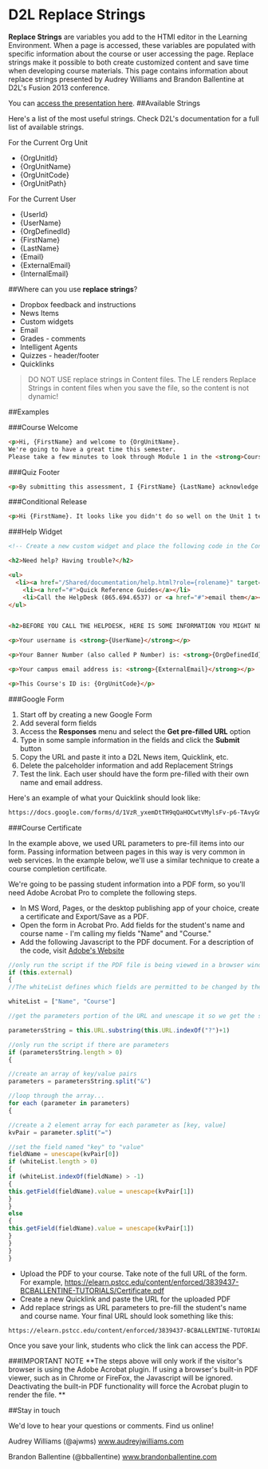 D2L Replace Strings
=================

**Replace Strings** are variables you add to the HTMl editor in the Learning Environment. When a page is accessed, these variables are populated with specific information about the course or user accessing the page. Replace strings make it possible to both create customized content and save time when developing course materials. This page contains information about replace strings presented by Audrey Williams and Brandon Ballentine at D2L's Fusion 2013 conference.

You can [access the presentation here](http://pscc-ballentine.github.io/D2LReplaceStrings).
##Available Strings

Here's a list of the most useful strings. Check D2L's documentation for a full list of available strings. 
 	  
For the Current	Org Unit

* {OrgUnitId}
* {OrgUnitName}
* {OrgUnitCode}
* {OrgUnitPath}
 	  
For the Current	User

* {UserId}
* {UserName}
* {OrgDefinedId}
* {FirstName}
* {LastName}
* {Email}
* {ExternalEmail}
* {InternalEmail}
 
##Where can you use **replace strings**?

* Dropbox feedback and instructions
* News Items
* Custom widgets
* Email
* Grades - comments
* Intelligent Agents
* Quizzes - header/footer
* Quicklinks

> DO NOT USE replace strings in Content files. The LE renders Replace Strings in content files when you save the file, so the content is not dynamic!

##Examples

###Course Welcome

`````html
<p>Hi, {FirstName} and welcome to {OrgUnitName}. 
We're going to have a great time this semester. 
Please take a few minutes to look through Module 1 in the <strong>Course Content</strong> area, where you'll find the Syllabus and Course Schedule.</p>
`````

###Quiz Footer

`````html
<p>By submitting this assessment, I {FirstName} {LastName} acknowledge that I have read and complied by the academic honesty policy contained in the Content section of this course.</p>
`````

###Conditional Release

````html
<p>Hi {FirstName}. It looks like you didn't do so well on the Unit 1 test. For the next exam, you may want to spend some additional time looking at the <strong>Study Guide</strong> and <strong>Practice Test</strong>. Please get in touch if you have any questions!</p> 
````

###Help Widget

````html
<!-- Create a new custom widget and place the following code in the Content area -->

<h2>Need help? Having trouble?</h2>

<ul>
  <li><a href="/Shared/documentation/help.html?role={rolename}" target="_blank">Online Help</a></li>
	<li><a href="#">Quick Reference Guides</a></li>
	<li>Call the HelpDesk (865.694.6537) or <a href="#">email them</a></li>
</ul>


<h2>BEFORE YOU CALL THE HELPDESK, HERE IS SOME INFORMATION YOU MIGHT NEED:</h2>

<p>Your username is <strong>{UserName}</strong></p>

<p>Your Banner Number (also called P Number) is: <strong>{OrgDefinedId}</strong></p>

<p>Your campus email address is: <strong>{ExternalEmail}</strong></p>

<p>This Course's ID is: {OrgUnitCode}</p>

````

###Google Form

1. Start off by creating a new Google Form
2. Add several form fields
3. Access the **Responses** menu and select the **Get pre-filled URL** option
4. Type in some sample information in the fields and click the **Submit** button
5. Copy the URL and paste it into a D2L News item, Quicklink, etc. 
6. Delete the palceholder information and add Replacement Strings
7. Test the link. Each user should have the form pre-filled with their own name and email address.

Here's an example of what your Quicklink should look like:

````html
https://docs.google.com/forms/d/1VzR_yxemDtTH9qQaHOCwtVMylsFv-p6-TAvyGmOgkLY/viewform?entry.1860738625={FirstName}&entry.2039771014={LastName}
````

###Course Certificate

In the example above, we used URL parameters to pre-fill items into our form. Passing information between pages in this way is very common in web services. In the example below, we'll use a similar technique to create a course completion certificate. 

We're going to be passing student information into a PDF form, so you'll need Adobe Acrobat Pro to complete the following steps.

* In MS Word, Pages, or the desktop publishing app of your choice, create a certificate and Export/Save as a PDF.
* Open the form in Acrobat Pro. Add fields for the student's name and course name - I'm calling my fields "Name" and "Course."
* Add the following Javascript to the PDF document. For a description of the code, visit [Adobe's Website](http://blogs.adobe.com/pdfdevjunkie/2009/12/populating_pdf_form_fields_fro.html)

````javascript
//only run the script if the PDF file is being viewed in a browser window
if (this.external)
{
//The whiteList defines which fields are permitted to be changed by the URL.

whiteList = ["Name", "Course"]

//get the parameters portion of the URL and unescape it so we get the spaces and punctuation back

parametersString = this.URL.substring(this.URL.indexOf("?")+1)

//only run the script if there are parameters
if (parametersString.length > 0)
{

//create an array of key/value pairs
parameters = parametersString.split("&")

//loop through the array...
for each (parameter in parameters)
{

//create a 2 element array for each parameter as [key, value]
kvPair = parameter.split("=")

//set the field named "key" to "value"
fieldName = unescape(kvPair[0])
if (whiteList.length > 0)
{
if (whiteList.indexOf(fieldName) > -1)
{
this.getField(fieldName).value = unescape(kvPair[1])
}
}
else
{
this.getField(fieldName).value = unescape(kvPair[1])
}
}
}
}
````
* Upload the PDF to your course. Take note of the full URL of the form. For example, https://elearn.pstcc.edu/content/enforced/3839437-BCBALLENTINE-TUTORIALS/Certificate.pdf
* Create a new Quicklink and paste the URL for the uploaded PDF
* Add replace strings as URL parameters to pre-fill the student's name and course name. Your final URL should look something like this:

````html
https://elearn.pstcc.edu/content/enforced/3839437-BCBALLENTINE-TUTORIALS/Certificate.pdf?Name={FirstName}%20{LastName}&Course={OrgUnitName}
````

Once you save your link, students who click the link can access the PDF.

###IMPORTANT NOTE
**The steps above will only work if the visitor's browser is using the Adobe Acrobat plugin. If using a browser's built-in PDF viewer, such as in Chrome or FireFox, the Javascript will be ignored. Deactivating the built-in PDF functionality will force the Acrobat plugin to render the file. **

##Stay in touch

We'd love to hear your questions or comments. Find us online!

Audrey Williams (@ajwms)
www.audreyjwilliams.com

Brandon Ballentine (@bballentine)
www.brandonballentine.com
